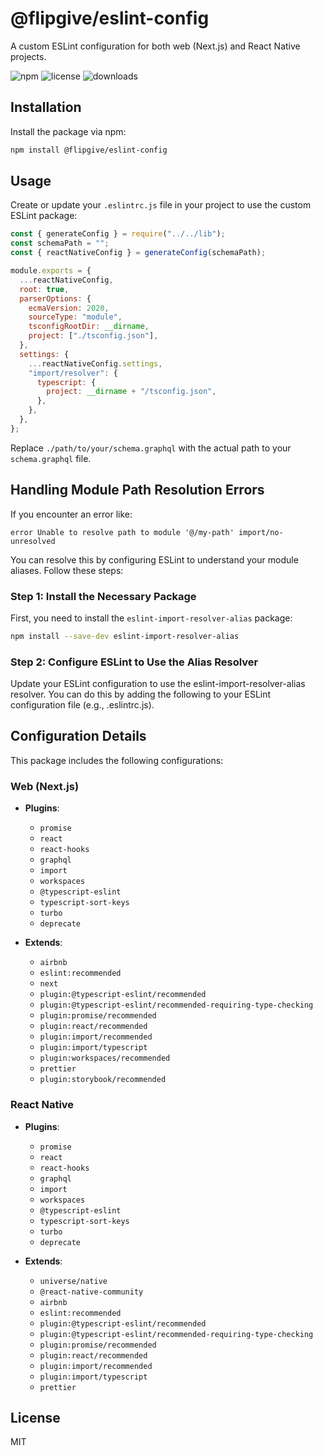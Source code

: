 # @flipgive/eslint-config

A custom ESLint configuration for both web (Next.js) and React Native projects.

![npm](https://img.shields.io/npm/v/@flipgive/eslint-config)
![license](https://img.shields.io/npm/l/@flipgive/eslint-config)
![downloads](https://img.shields.io/npm/dm/@flipgive/eslint-config)

## Installation

Install the package via npm:

```bash
npm install @flipgive/eslint-config
```

## Usage

Create or update your `.eslintrc.js` file in your project to use the custom ESLint package:

```javascript
const { generateConfig } = require("../../lib");
const schemaPath = "";
const { reactNativeConfig } = generateConfig(schemaPath);

module.exports = {
  ...reactNativeConfig,
  root: true,
  parserOptions: {
    ecmaVersion: 2020,
    sourceType: "module",
    tsconfigRootDir: __dirname,
    project: ["./tsconfig.json"],
  },
  settings: {
    ...reactNativeConfig.settings,
    "import/resolver": {
      typescript: {
        project: __dirname + "/tsconfig.json",
      },
    },
  },
};
```

Replace `./path/to/your/schema.graphql` with the actual path to your `schema.graphql` file.

## Handling Module Path Resolution Errors

If you encounter an error like:

`error Unable to resolve path to module '@/my-path' import/no-unresolved`

You can resolve this by configuring ESLint to understand your module aliases. Follow these steps:

### Step 1: Install the Necessary Package

First, you need to install the `eslint-import-resolver-alias` package:

```bash
npm install --save-dev eslint-import-resolver-alias
```

### Step 2: Configure ESLint to Use the Alias Resolver

Update your ESLint configuration to use the eslint-import-resolver-alias resolver. You can do this by adding the following to your ESLint configuration file (e.g., .eslintrc.js).

## Configuration Details

This package includes the following configurations:

### Web (Next.js)

- **Plugins**:

  - `promise`
  - `react`
  - `react-hooks`
  - `graphql`
  - `import`
  - `workspaces`
  - `@typescript-eslint`
  - `typescript-sort-keys`
  - `turbo`
  - `deprecate`

- **Extends**:
  - `airbnb`
  - `eslint:recommended`
  - `next`
  - `plugin:@typescript-eslint/recommended`
  - `plugin:@typescript-eslint/recommended-requiring-type-checking`
  - `plugin:promise/recommended`
  - `plugin:react/recommended`
  - `plugin:import/recommended`
  - `plugin:import/typescript`
  - `plugin:workspaces/recommended`
  - `prettier`
  - `plugin:storybook/recommended`

### React Native

- **Plugins**:

  - `promise`
  - `react`
  - `react-hooks`
  - `graphql`
  - `import`
  - `workspaces`
  - `@typescript-eslint`
  - `typescript-sort-keys`
  - `turbo`
  - `deprecate`

- **Extends**:
  - `universe/native`
  - `@react-native-community`
  - `airbnb`
  - `eslint:recommended`
  - `plugin:@typescript-eslint/recommended`
  - `plugin:@typescript-eslint/recommended-requiring-type-checking`
  - `plugin:promise/recommended`
  - `plugin:react/recommended`
  - `plugin:import/recommended`
  - `plugin:import/typescript`
  - `prettier`

## License

MIT
